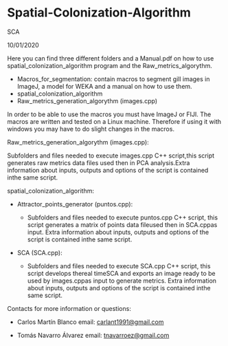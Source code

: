 # Spatial-Colonization-Algorithm
SCA 

10/01/2020

Here you can find three different folders and a Manual.pdf on how to use spatial_colonization_algorithm program and the Raw_metrics_algorythm.

  - Macros_for_segmentation: contain macros to segment gill images in ImageJ, a model for WEKA and a manual on how to use them.
  - spatial_colonization_algorithm
  - Raw_metrics_generation_algorythm (images.cpp)


In order to be able to use the macros you must have ImageJ or FIJI. The macros are written and tested on a Linux machine. Therefore if using it with windows you may have to do slight changes in the macros.


Raw_metrics_generation_algorythm (images.cpp):

  Subfolders and files needed to execute images.cpp C++ script,this script generates raw metrics data files used then in PCA analysis.Extra information about inputs, outputs and options of the script is contained inthe same script.


spatial_colonization_algorithm:

  - Attractor_points_generator (puntos.cpp):
    - Subfolders and files needed to execute puntos.cpp C++ script, this script generates a matrix of points data fileused then in SCA.cppas input. Extra information about inputs, outputs and options of the script is contained inthe same script.

  - SCA (SCA.cpp):
    - Subfolders and files needed to execute SCA.cpp C++ script, this script develops thereal timeSCA and exports an image ready to be used by images.cppas input to generate metrics. Extra information about inputs, outputs and options of the script is contained inthe same script.



Contacts for more information or questions:

  - Carlos Martín Blanco email: carlant1991@gmail.com
  
  - Tomás Navarro Álvarez email: tnavarroez@gmail.com
